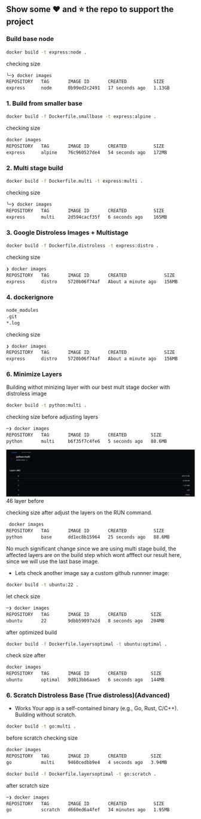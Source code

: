 ## Show some ❤️ and ⭐ the repo to support the project

### Build base node

```sh
docker build -t express:node .
```

checking size

```sh
╰─❯ docker images
REPOSITORY   TAG       IMAGE ID       CREATED          SIZE
express      node      0b99ed2c2491   17 seconds ago   1.13GB
```

### 1. Build from smaller base

```sh
docker build -f Dockerfile.smallbase -t express:alpine .
```

checking size

```sh
docker images
REPOSITORY   TAG       IMAGE ID       CREATED          SIZE
express      alpine    76c960527de4   54 seconds ago   172MB
```

### 2. Multi stage build

```sh
docker build -f Dockerfile.multi -t express:multi .
```

checking size

```sh
╰─❯ docker images
REPOSITORY   TAG       IMAGE ID       CREATED          SIZE
express      multi     2d594cacf35f   6 seconds ago    165MB
```

### 3. Google Distroless Images + Multistage

```sh
docker build -f Dockerfile.distroless -t express:distro .
```

checking size

```sh
❯ docker images
REPOSITORY   TAG       IMAGE ID       CREATED              SIZE
express      distro    5720b06f74af   About a minute ago   156MB
```

### 4. dockerignore

```sh
node_modules
.git
*.log
```

checking size

```sh
❯ docker images
REPOSITORY   TAG       IMAGE ID       CREATED              SIZE
express      distro    5720b06f74af   About a minute ago   156MB
```

### 6. Minimize Layers

Building withot minizing layer with our best mult stage docker with distroless image

```sh
docker build -t python:multi .
```

checking size before adjusting layers

```sh
─❯ docker images
REPOSITORY   TAG       IMAGE ID       CREATED         SIZE
python       multi     b6f35f7c4fe6   5 seconds ago   88.6MB
```

![beforelayers](images/layers.png)
46 layer before

checking size after adjust the layers on the RUN command.

```sh
 docker images
REPOSITORY   TAG       IMAGE ID       CREATED          SIZE
python       base      dd1ec8b15964   25 seconds ago   88.6MB
```

No much significant change since we are using multi stage build, the affected layers are on the build step which wont afffect our result here, since we will use the last base image.

- Lets check another image say a custom github runnner image:

```sh
docker build -t ubuntu:22 .
```

let check size

```sh
─❯ docker images
REPOSITORY   TAG       IMAGE ID       CREATED         SIZE
ubuntu       22        9dbb59097a2d   8 seconds ago   204MB
```

after optimized build

```sh
docker build -f Dockerfile.layersoptimal -t ubuntu:optimal .
```

check size after

```sh
docker images
REPOSITORY   TAG       IMAGE ID       CREATED         SIZE
ubuntu       optimal   9d013bb6aae5   6 seconds ago   144MB
```

### 6. Scratch Distroless Base (True distroless)(Advanced)

- Works Your app is a self-contained binary (e.g., Go, Rust, C/C++).
  Building without scratch.

```sh
docker build -t go:multi .
```

before scratch checking size

```sh
docker images
REPOSITORY   TAG       IMAGE ID       CREATED         SIZE
go           multi     9460cedbb9e4   4 seconds ago   3.94MB
```

```sh
docker build -f Dockerfile.layersoptimal -t go:scratch .
```

after scratch size

```sh
─❯ docker images
REPOSITORY   TAG       IMAGE ID       CREATED          SIZE
go           scratch   d660ed6a4fef   34 minutes ago   1.95MB
```

